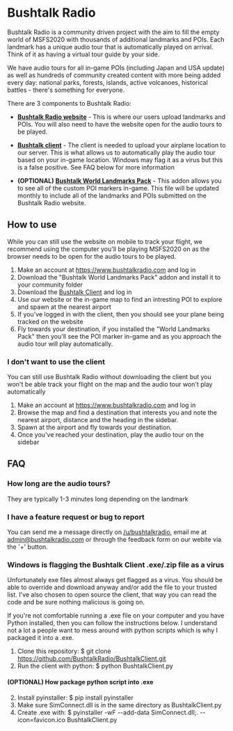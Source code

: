 # Bushtalk Radio

Bushtalk Radio is a community driven project with the aim to fill the empty world of MSFS2020 with thousands of additional landmarks and POIs. Each landmark has a unique audio tour that is automatically played on arrival. Think of it as having a virtual tour guide by your side.

We have audio tours for all in-game POIs (including Japan and USA update) as well as hundreds of community created content with more being added every day: national parks, forests, islands, active volcanoes, historical battles - there's something for everyone.

There are 3 components to Bushtalk Radio:

* **[Bushtalk Radio website](https://www.bushtalkradio.com)** - This is where our users upload landmarks and POIs. You will also need to have the website open for the audio tours to be played.

* **[Bushtalk client](https://bushtalkradioclient-dist.s3.amazonaws.com/BushtalkClient.zip)** - The client is needed to upload your airplane location to our server. This is what allows us to automatically play the audio tour based on your in-game location. Windows may flag it as a virus but this is a false positive. See FAQ below for more information

* **(OPTIONAL) [Bushtalk World Landmarks Pack](https://flightsim.to/file/7285/bushtalk-radio-world-landmarks-pack)** - This addon allows you to see all of the custom POI markers in-game. This file will be updated monthly to include all of the landmarks and POIs submitted on the Bushtalk Radio website.


## How to use

While you can still use the website on mobile to track your flight, we recommend using the computer you'll be playing MSFS2020 on as the browser needs to be open for the audio tours to be played.

1. Make an account at https://www.bushtalkradio.com and log in
2. Download the "Bushtalk World Landmarks Pack" addon and install it to your community folder
3. Download the [Bushtalk Client](https://bushtalkradioclient-dist.s3.amazonaws.com/BushtalkClient.zip) and log in
4. Use our website or the in-game map to find an intresting POI to explore and spawn at the nearest airport
5. If you've logged in with the client, then you should see your plane being tracked on the website
6. Fly towards your destination, if you installed the "World Landmarks Pack" then you'll see the POI marker in-game and as you approach the audio tour will play automatically.

### I don't want to use the client

You can still use Bushtalk Radio without downloading the client but you won't be able track your flight on the map and the audio tour won't play automatically

1. Make an account at https://www.bushtalkradio.com and log in
3. Browse the map and find a destination that interests you and note the nearest airport, distance and the heading in the sidebar.
4. Spawn at the airport and fly towards your destination.
5. Once you've reached your destination, play the audio tour on the sidebar

## FAQ

### How long are the audio tours?

They are typically 1-3 minutes long depending on the landmark

### I have a feature request or bug to report

You can send me a message directly on [/u/bushtalkradio](https://www.reddit.com/user/bushtalkradio), email me at admin@bushtalkradio.com or through the feedback form on our webite via the '+' button.

### Windows is flagging the Bushtalk Client .exe/.zip file as a virus

Unfortunately exe files almost always get flagged as a virus. You should be able to override and download anyway and/or add the file to your trusted list. I've also chosen to open source the client, that way you can read the code and be sure nothing malicious is going on.

If you're not comfortable running a .exe file on your computer and you have Python installed, then you can follow the instructions below. I understand not a lot a people want to mess around with python scripts which is why I packaged it into a .exe.

1. Clone this repository: $ git clone https://github.com/BushtalkRadio/BushtalkClient.git
2. Run the client with python: $ python BushtalkClient.py

#### (OPTIONAL) How package python script into .exe

2. Install pyinstaller: $ pip install pyinstaller
3. Make sure SimConnect.dll is in the same directory as BushtalkClient.py
4. Create .exe with: $ pyinstaller -wF --add-data SimConnect.dll;. --icon=favicon.ico BushtalkClient.py



